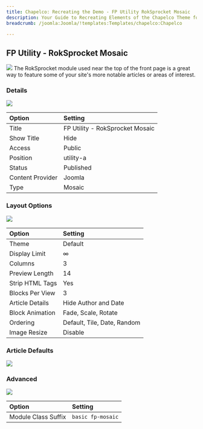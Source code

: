 ```yaml
---
title: Chapelco: Recreating the Demo - FP Utility RokSprocket Mosaic
description: Your Guide to Recreating Elements of the Chapelco Theme for Joomla
breadcrumb: /joomla:Joomla/!templates:Templates/chapelco:Chapelco

---
```


FP Utility - RokSprocket Mosaic
-----
![][demo]
The RokSprocket module used near the top of the front page is a great way to feature some of your site's more notable articles or areas of interest.

### Details
![][demo2]

| Option           | Setting                         |  
| :--------------- | :------------------------------ |  
| Title            | FP Utility - RokSprocket Mosaic |  
| Show Title       | Hide                            |  
| Access           | Public                          |  
| Position         | utility-a                       |  
| Status           | Published                       |  
| Content Provider | Joomla                          |  
| Type             | Mosaic                          |  

### Layout Options
![][demo3]

| Option          | Setting                     |  
| :-------------- | :-------------------------- |  
| Theme           | Default                     |  
| Display Limit   | ∞                           |  
| Columns         | 3                           |  
| Preview Length  | 14                          |  
| Strip HTML Tags | Yes                         |  
| Blocks Per View | 3                           |  
| Article Details | Hide Author and Date        |  
| Block Animation | Fade, Scale, Rotate         |  
| Ordering        | Default, Tile, Date, Random |  
| Image Resize    | Disable                     |  


### Article Defaults
![][demo4]

### Advanced
![][demo5]

| Option              | Setting           |  
| :------------------ | :---------------- |  
| Module Class Suffix | `basic fp-mosaic` |  

[demo]: assets/demo_4.jpeg
[demo2]: assets/utility_1.jpeg
[demo3]: assets/utility_2.jpeg
[demo4]: assets/utility_3.jpeg
[demo5]: assets/utility_4.jpeg